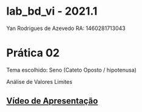 # lab_bd_vi - 2021.1

Yan Rodrigues de Azevedo
RA: 1460281713043

# Prática 02

Tema escolhido: Seno (Cateto Oposto / hipotenusa)

Análise de Valores Limites

## [Vídeo de Apresentação](https://www.youtube.com/)
